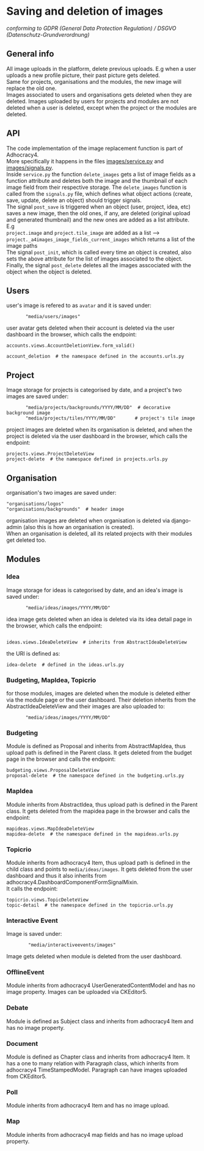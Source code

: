 # Saving and deletion of images  
_conforming to GDPR (General Data Protection Regulation) / DSGVO (Datenschutz-Grundverordnung)_

## General info
All image uploads in the platform, delete previous uploads. E.g when a user uploads a new profile picture, their past picture gets deleted.  
Same for projects, organisations and the modules, the new image will replace the old one.  
Images associated to users and organisations gets deleted when they are deleted. Images uploaded by users for projects and modules are not deleted when a user is deleted, except when the project or the modules are deleted.

## API
The code implementation of the image replacement function is part of Adhocracy4.  
More specifically it happens in the files [images/service.py](https://github.com/liqd/adhocracy4/blob/main/adhocracy4/images/services.py) and [images/signals.py](https://github.com/liqd/adhocracy4/blob/main/adhocracy4/images/signals.py).  
Inside `service.py` the function `delete_images` gets a list of image fields as a function attribute and deletes both the image and the thumbnail of each image field from their respective storage.
The `delete_images` function is called from the `signals.py` file, which defines what object actions (create, save, update, delete an object) should trigger signals.  
The signal `post_save` is triggered when an object (user, project, idea, etc) saves a new image, then the old ones, if any, are deleted (original upload and generated thumbnail) and the new ones are added as a list attribute.  
E.g   
`project.image` and `project.tile_image` 
are added as a list --> `project._a4images_image_fields_current_images` 
which returns a list of the image paths  
The signal `post_init`, which is called every time an object is created, also sets the above attribute for the list of images associated to the object.
Finally, the signal `post_delete` deletes all the images asscociated with the object when the object is deleted.  


## Users
user's image is refered to as `avatar` and it is saved under:
```
       "media/users/images"
```

user avatar gets deleted when their account is deleted via the user dashboard in the browser, which calls the endpoint: 
``` 
accounts.views.AccountDeletionView.form_valid()

account_deletion  # the namespace defined in the accounts.urls.py
```

## Project
Image storage for projects is categorised by date, and a project's two images are saved under:
```
       "media/projects/backgrounds/YYYY/MM/DD"  # decorative background image
       "media/projects/tiles/YYYY/MM/DD"       # project's tile image
```
project images are deleted when its organisation is deleted, and when the project is deleted via the user dashboard in the browser, which calls the endpoint: 
```
projects.views.ProjectDeleteView
project-delete  # the namespace defined in projects.urls.py
```

## Organisation
organisation's two images are saved under:
```
"organisations/logos"
"organisations/backgrounds"  # header image
```
organisation images are deleted when organisation is deleted via django-admin (also this is how an organisation is created).  
When an organisation is deleted, all its related projects with their modules get deleted too.

## Modules

### Idea
Image storage for ideas is categorised by date, and an idea's image is saved under:
```
       "media/ideas/images/YYYY/MM/DD"
```

idea image gets deleted when an idea is deleted via its idea detail page in the browser, which calls the endpoint:
```

ideas.views.IdeaDeleteView  # inherits from AbstractIdeaDeleteView
```

the URI is defined as:

```
idea-delete  # defined in the ideas.urls.py
```

### Budgeting, MapIdea, Topicrio
for those modules, images are deleted when the module is deleted either via the module page or the user dashboard.
Their deletion inherits from the AbstractIdeaDeleteView and their images are also uploaded to:
```
       "media/ideas/images/YYYY/MM/DD"
```

### Budgeting
Module is defined as Proposal and inherits from AbstractMapIdea, thus upload path is defined in the Parent class.
It gets deleted from the budget page in the browser and calls the endpoint:
```
budgeting.views.ProposalDeleteView
proposal-delete  # the namespace defined in the budgeting.urls.py
```

### MapIdea
Module inherits from AbstractIdea, thus upload path is defined in the Parent class.
It gets deleted from the mapidea page in the browser and calls the endpoint:
```
mapideas.views.MapIdeaDeleteView
mapidea-delete  # the namespace defined in the mapideas.urls.py
```

### Topicrio
Module inherits from adhocracy4 Item, thus upload path is defined in the child class and points to `media/ideas/images`.
It gets deleted from the user dashboard and thus it also inherits from adhocracy4.DashboardComponentFormSignalMixin.  
It calls the endpoint:
```
topicrio.views.TopicDeleteView
topic-detail  # the namespace defined in the topicrio.urls.py
```

### Interactive Event
Image is saved under:
```
        "media/interactiveevents/images"
```
Image gets deleted when module is deleted from the user dashboard.


### OfflineEvent
Module inherits from adhocracy4 UserGeneratedContentModel and has no image property.
Images can be uploaded via CKEditor5.

### Debate
Module is defined as Subject class and inherits from adhocracy4 Item and has no image property.

### Document
Module is defined as Chapter class and inherits from adhocracy4 Item. 
It has a one to many relation with Paragraph class, which inherits from adhocracy4 TimeStampedModel.
Paragraph can have images uploaded from CKEditor5.

### Poll
Module inherits from adhocracy4 Item and has no image upload.

### Map
Module inherits from adhocracy4 map fields and has no image upload property.
